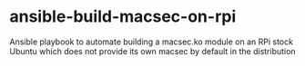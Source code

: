 # ansible-build-macsec-on-rpi
Ansible playbook to automate building a macsec.ko module on an RPi stock Ubuntu which does not provide its own macsec by default in the distribution
